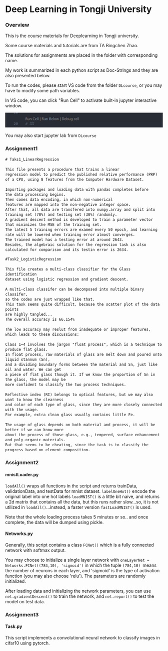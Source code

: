 # Deep Learning in Tongji University

### Overview

This is the course materials for Deeplearning in Tongji university.

Some course materials and tutorials are from TA Bingchen Zhao.

The solutions for assignments are placed in the folder with corresponding name.

My work is summarized in each python script as Doc-Strings and they are also presented below.

To run the codes, please start VS code from the folder `DLcourse`, or you may have to modify some path variables.

In VS code, you can click "Run Cell" to activate built-in jupyter interactive window.

![1568541950912](assets/1568541950912.png)

You may also start jupyter lab from `DLcourse`

### Assignment1

```
# Taks1_LinearRegression

This file presents a procedure that trains a linear
regression model to predict the published relative performance (PRP)
of a CPU, using 8 features from the Computer Hardware Dataset.

Importing packages and loading data with pandas completes before
the data processing begins. 
Then comes data encoding, in which non-numerical
features are mapped into the non-negative integer space.
After that, all data are transfered into numpy.array and split into 
training set (70%) and testing set (30%) randomly.
A gradient descent method is developed to train a parameter vector 
that minimizes the MSE of the training set.
The latest 5 training errors are examed every 50 epoch, and learning
rate will be lowered when training error almost converges.
The trained model has a testing error at around 2643.
Besides, the algebraic solution for the regression task is also
calculated for comparison and its testin error is 2634.
```

```
#Task2_LogisticRegression

This file creates a multi-class classifier for the Glass identification 
dataset using logistic regression and gradient descent.

A multi-class classifer can be decomposed into multiple binary classifer,
so the codes are just wrapped like that.
This task seems quite difficult, because the scatter plot of the data points
are highly tangled...
The overall accuracy is 66.154%

The low accuracy may reslut from inadequate or improper features, which leads to these discussions:

Class 1~4 involves the jargon "float process", which is a technique to produce flat glass.
In float process, raw materials of glass are melt down and poured onto liquid stannum (Sn), 
and a dividing boundary forms between the material and Sn, just like oil and water. We can get 
a piece of flat glass though it. If we know the proportion of Sn in the glass, the model may be 
more confident to classify the two process techniques.

Reflective index (RI) belongs to optical features, but we may also want to know the clearness 
and color of each type of glass, since they are more closely connected with the usage. 
For example, extra clean glass usually contains little Fe.

The usage of glass depends on both material and process, it will be better if we can know more 
about the process of those glass, e.g., tempered, surface enhancement and poly-organic-materials. 
But that seems to be cheating, since the task is to classify the progress based on element composition.
```

### Assignment2

#### mnistLoader.py

`loadAll()` wraps all functions in the script and returns trainData, validationData, and testData for mnist dataset. 
`labelOneHot()` encode the original label into one hot labels
`loadMNIST()` is a little bit naive, and returns a 2d matrix that contains all the data, but this runs rather slow...so, it is not utilized in `loadAll()`...instead, a faster version `fastLoadMNIST()` is used.

Note that the whole loading process takes 5 minutes or so.. and once complete, the data will be dumped using pickle.

#### Networks.py

Generally, this script contains a class `FCNet()` which is a fully connected network with softmax output. 

You may choose to initialize a single layer network with `oneLayerNet = Networks.FCNet((784,10), 'sigmoid')` in which the tuple `(784,10) `means the number of neurons in each layer, and 'sigmoid' is the type of activation function (you may also choose 'relu'). The parameters are randomly initialized.

After loading data and initializing the network parameters, you can use `net.gradientDescent()` to train the network, and `net.report()` to test the model on test data.



### Assignment3

#### Task.py

This script implements a convolutional neural network to classify images in cifar10 using pytorch.